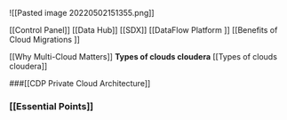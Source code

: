 ![[Pasted image 20220502151355.png]]

[[Control Panel]]
[[Data Hub]]
[[SDX]]
[[DataFlow Platform ]]
[[Benefits of Cloud Migrations ]]

[[Why Multi-Cloud Matters]]
**Types of clouds cloudera**
	[[Types of clouds cloudera]]

###[[CDP Private Cloud Architecture]]


### [[Essential Points]]